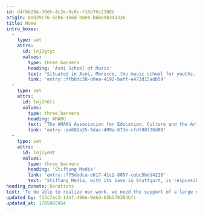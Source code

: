 ```yaml
---
id: d4fbb284-30d5-4c2e-9c8c-f16b76c2388d
origin: 8ad39c76-92b6-456d-b8eb-b6ba9b343336
title: Home
intro_boxes:
  -
    type: set
    attrs:
      id: lnj2gtyc
      values:
        type: three_banners
        heading: 'Asni School of Music'
        text: 'Situated in Asni, Morocco, the music school for youths, where more than 100 pupils come for regular lessons, was founded by Angelika and Dietrich Harthan. We are looking for supporters to help with the expansion of the music school.'
        link: 'entry::ffb8dc38-d0ea-4192-baff-e473d15adb59'
  -
    type: set
    attrs:
      id: lnj2h6ls
      values:
        type: three_banners
        heading: AMARG
        text: 'The AMARG Association for Education, Culture and the Arts in Morocco, alongside with highly engaged parents from the Asni region, manages the operation of the music school.'
        link: 'entry::ae602a35-9dac-409a-873e-cfdf08f20d89'
  -
    type: set
    attrs:
      id: lnj2yemt
      values:
        type: three_banners
        heading: 'Stiftung Media'
        link: 'entry::f75dedca-e617-41c2-8057-cebc5bdd4228'
        text: 'Stiftung Media, with its base in Stuttgart, is responsible for the operations and finances of the project. For many years, this foundation has supported a variety of social, economic, and ecological projects and is closely aligned with the artwork of Joseph Beuys and his idea of the “social sculpture”.'
heading_donate: Donations
text: 'To be able to realize our work, we need the support of a large circle of sponsors. With your financial commitment you strengthen our work and invest in a good idea! We process our online donations via PayPal. Of course we will handle your data confidentially!'
updated_by: f33c7ac3-14e7-496e-9ebd-03b570383bfc
updated_at: 1705865954
---
```

